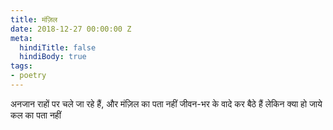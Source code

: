 ```yaml
---
title: मंज़िल
date: 2018-12-27 00:00:00 Z
meta:
  hindiTitle: false
  hindiBody: true
tags:
- poetry
---
```


अनजान राहों पर चले जा रहे हैं,
और मंज़िल का पता नहीं
जीवन-भर के वादे कर बैठे हैं
लेकिन क्या हो जाये कल का पता नहीं
